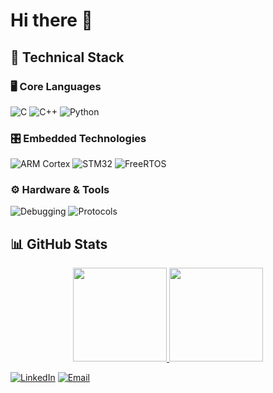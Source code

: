 # Hi there 👋

## 🔧 Technical Stack

### 🖥️ Core Languages
![C](https://img.shields.io/badge/C-Advanced-00599C?logo=c&logoColor=white)
![C++](https://img.shields.io/badge/C++-Advanced-00599C?logo=c%2B%2B&logoColor=white)
![Python](https://img.shields.io/badge/Java-Intermediate-3776AB?logo=Java&logoColor=white)

### 🎛️ Embedded Technologies
![ARM Cortex](https://img.shields.io/badge/ARM_Cortex-0091BD)
![STM32](https://img.shields.io/badge/STM32-03234B?logo=stmicroelectronics)
![FreeRTOS](https://img.shields.io/badge/FreeRTOS-Kernel_Development-3DDC84)

### ⚙️ Hardware & Tools
![Debugging](https://img.shields.io/badge/Debugging-JTAG/GDB-FF6F00)
![Protocols](https://img.shields.io/badge/Protocols-I2C/SPI/UART/CAN-FF4088)

## 📊 GitHub Stats
<div align="center">
  <a href="https://github.com/JuanP4bl0-c">
    <img height="150em" src="https://github-readme-stats.vercel.app/api?username=JuanP4bl0-c&show_icons=true&theme=dark&hide_border=true&include_all_commits=true&count_private=true"/>
    <img height="150em" src="https://github-readme-stats.vercel.app/api/top-langs/?username=JuanP4bl0-c&layout=compact&theme=dark&hide_border=true&langs_count=6"/>
  </a>
</div>

[![LinkedIn](https://img.shields.io/badge/LinkedIn-Connect-blue?logo=linkedin)]([https://linkedin.com/in/yourprofile](https://www.linkedin.com/in/juan-pablo-rufino-mesquita-b154831a4/))
[![Email](https://img.shields.io/badge/Email-Contact-red?logo=gmail)](mailto:juanpablo.rufinomesquita.infor@gmail.com)
